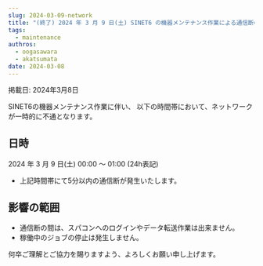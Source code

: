 ```yaml
---
slug: 2024-03-09-network
title: "(終了) 2024 年 3 月 9 日(土) SINET6 の機器メンテナンス作業による通信断のお知らせ"
tags:
  - maintenance
authros:
  - oogasawara
  - akatsumata
date: 2024-03-08
---
```

掲載日: 2024年3月8日


SINET6の機器メンテナンス作業に伴い、 以下の時間帯において、ネットワークが一時的に不通となります。

## 日時

2024 年 3 月 9 日(土) 00:00 ～ 01:00 (24h表記)
- 上記時間帯にて5分以内の通信断が発生いたします。

## 影響の範囲
- 通信断の間は、スパコンへのログインやデータ転送作業は出来ません。
- 稼働中のジョブの停止は発生しません。

何卒ご理解とご協力を賜りますよう、よろしくお願い申し上げます。
